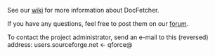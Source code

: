See our [wiki](http://docfetcher.sourceforge.net/wiki/doku.php) for more information about DocFetcher.

If you have any questions, feel free to post them on our [forum](http://sourceforge.net/projects/docfetcher/forums/forum/702424).

To contact the project administrator, send an e-mail to this (reversed) address:
users.sourceforge.net <- qforce@
